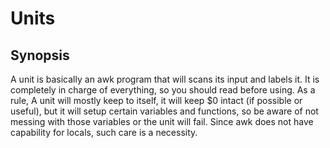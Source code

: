
# Units


## Synopsis


A unit is basically an awk program that will scans its input and labels it.
It is completely in charge of everything, so you should read before using.
As a rule, A unit will mostly keep to itself, it will keep $0 intact (if possible or useful), but it will setup certain variables and functions, so be aware of not messing with those variables or the unit will fail. Since awk does not have capability for locals, such care is a necessity.

